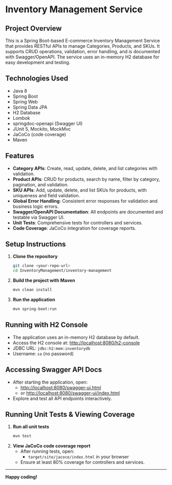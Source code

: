 # Inventory Management Service

## Project Overview
This is a Spring Boot-based E-commerce Inventory Management Service that provides RESTful APIs to manage Categories, Products, and SKUs. It supports CRUD operations, validation, error handling, and is documented with Swagger/OpenAPI. The service uses an in-memory H2 database for easy development and testing.

## Technologies Used
- Java 8
- Spring Boot
- Spring Web
- Spring Data JPA
- H2 Database
- Lombok
- springdoc-openapi (Swagger UI)
- JUnit 5, Mockito, MockMvc
- JaCoCo (code coverage)
- Maven

## Features
- **Category APIs**: Create, read, update, delete, and list categories with validation.
- **Product APIs**: CRUD for products, search by name, filter by category, pagination, and validation.
- **SKU APIs**: Add, update, delete, and list SKUs for products, with uniqueness and field validation.
- **Global Error Handling**: Consistent error responses for validation and business logic errors.
- **Swagger/OpenAPI Documentation**: All endpoints are documented and testable via Swagger UI.
- **Unit Tests**: Comprehensive tests for controllers and services.
- **Code Coverage**: JaCoCo integration for coverage reports.

## Setup Instructions
1. **Clone the repository**
   ```bash
   git clone <your-repo-url>
   cd InventoryManagement/inventory-management
   ```
2. **Build the project with Maven**
   ```bash
   mvn clean install
   ```
3. **Run the application**
   ```bash
   mvn spring-boot:run
   ```

## Running with H2 Console
- The application uses an in-memory H2 database by default.
- Access the H2 console at: [http://localhost:8080/h2-console](http://localhost:8080/h2-console)
- JDBC URL: `jdbc:h2:mem:inventorydb`
- Username: `sa` (no password)

## Accessing Swagger API Docs
- After starting the application, open:
  - [http://localhost:8080/swagger-ui.html](http://localhost:8080/swagger-ui.html)
  - or [http://localhost:8080/swagger-ui/index.html](http://localhost:8080/swagger-ui/index.html)
- Explore and test all API endpoints interactively.

## Running Unit Tests & Viewing Coverage
1. **Run all unit tests**
   ```bash
   mvn test
   ```
2. **View JaCoCo code coverage report**
   - After running tests, open:
     - `target/site/jacoco/index.html` in your browser
   - Ensure at least 80% coverage for controllers and services.

---

**Happy coding!** 